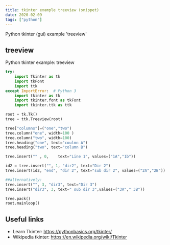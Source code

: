 ```yaml
---
title: tkinter example treeview (snippet)
date: 2020-02-09
tags: ["python"]
---
```

Python tkinter (gui) example 'treeview'


## treeview

Python tkinter example: treeview

```python
try:
    import Tkinter as tk
    import tkFont
    import ttk
except ImportError:  # Python 3
    import tkinter as tk
    import tkinter.font as tkFont
    import tkinter.ttk as ttk

root = tk.Tk()
tree = ttk.Treeview(root)

tree["columns"]=("one","two")
tree.column("one", width=100 )
tree.column("two", width=100)
tree.heading("one", text="coulmn A")
tree.heading("two", text="column B")

tree.insert("" , 0,    text="Line 1", values=("1A","1b"))

id2 = tree.insert("", 1, "dir2", text="Dir 2")
tree.insert(id2, "end", "dir 2", text="sub dir 2", values=("2A","2B"))

##alternatively:
tree.insert("", 3, "dir3", text="Dir 3")
tree.insert("dir3", 3, text=" sub dir 3",values=("3A"," 3B"))

tree.pack()
root.mainloop()


```

## Useful links

- Learn Tkinter: https://pythonbasics.org/tkinter/
- Wikipedia tkinter: https://en.wikipedia.org/wiki/Tkinter
